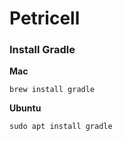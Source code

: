 # Petricell

### Install Gradle

**Mac**
```shell
brew install gradle
```

**Ubuntu**
```shell
sudo apt install gradle
```